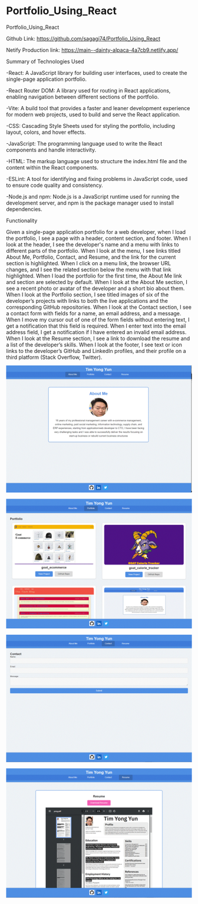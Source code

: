 # Portfolio_Using_React
Portfolio_Using_React

Github Link: https://github.com/sagagi74/Portfolio_Using_React

Netify Production link: https://main--dainty-alpaca-4a7cb9.netlify.app/



Summary of Technologies Used

-React: A JavaScript library for building user interfaces, used to create the single-page application portfolio.

-React Router DOM: A library used for routing in React applications, enabling navigation between different sections of the portfolio.

-Vite: A build tool that provides a faster and leaner development experience for modern web projects, used to build and serve the React application.

-CSS: Cascading Style Sheets used for styling the portfolio, including layout, colors, and hover effects.

-JavaScript: The programming language used to write the React components and handle interactivity.

-HTML: The markup language used to structure the index.html file and the content within the React components.

-ESLint: A tool for identifying and fixing problems in JavaScript code, used to ensure code quality and consistency.

-Node.js and npm: Node.js is a JavaScript runtime used for running the development server, and npm is the package manager used to install dependencies.

Functionality 

Given a single-page application portfolio for a web developer, when I load the portfolio, I see a page with a header, content section, and footer. When I look at the header, I see the developer's name and a menu with links to different parts of the portfolio. When I look at the menu, I see links titled About Me, Portfolio, Contact, and Resume, and the link for the current section is highlighted. When I click on a menu link, the browser URL changes, and I see the related section below the menu with that link highlighted. When I load the portfolio for the first time, the About Me link and section are selected by default. When I look at the About Me section, I see a recent photo or avatar of the developer and a short bio about them. When I look at the Portfolio section, I see titled images of six of the developer’s projects with links to both the live applications and the corresponding GitHub repositories. When I look at the Contact section, I see a contact form with fields for a name, an email address, and a message. When I move my cursor out of one of the form fields without entering text, I get a notification that this field is required. When I enter text into the email address field, I get a notification if I have entered an invalid email address. When I look at the Resume section, I see a link to download the resume and a list of the developer’s skills. When I look at the footer, I see text or icon links to the developer’s GitHub and LinkedIn profiles, and their profile on a third platform (Stack Overflow, Twitter).

![aboutme](src/assets/aboutme.gif)

![portfolio](src/assets/portfolio.GIF)

![contact](src/assets/contact.gif)

![resume](src/assets/resume.gif)